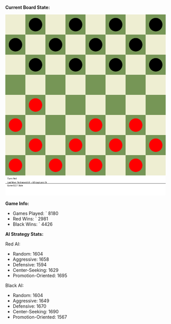 
**Current Board State:**  
<!-- START_GIF -->
![Checkers Game](./checkers_game.gif)
<!-- END_GIF -->

**Game Info:**  
- Games Played: `<!-- GAMES_PLAYED --> 8180
- Red Wins: `<!-- RED_WINS --> 2981
- Black Wins: `<!-- BLACK_WINS --> 4426

<!-- AI_STATS -->
**AI Strategy Stats:**

Red AI:
- Random: 1604
- Aggressive: 1658
- Defensive: 1594
- Center-Seeking: 1629
- Promotion-Oriented: 1695

Black AI:
- Random: 1604
- Aggressive: 1649
- Defensive: 1670
- Center-Seeking: 1690
- Promotion-Oriented: 1567
